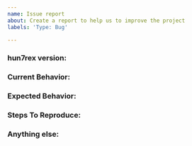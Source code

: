 ```yaml
---
name: Issue report
about: Create a report to help us to improve the project
labels: 'Type: Bug'

---
```


<!-- 
1. Please search to see if an issue already exists for the bug you encountered.
2. For support requests, FAQs or "How to" questions, please use the GitHub Discussions section instead - https://github.com/0x71rex/hun7rex/discussions or
3. Join our discord server at https://discord.gg/cTKMyNuDNH and post the question on the #hun7rex channel.
-->

<!-- ISSUES MISSING IMPORTANT INFORMATION MAY BE CLOSED WITHOUT INVESTIGATION. -->

### hun7rex version:
<!-- You can find current version of hun7rex with "hun7rex -version" -->
<!-- We only accept issues that are reproducible on the latest version of hun7rex. -->
<!-- You can find the latest version of project at https://github.com/0x71rex/hun7rex/releases/ -->

### Current Behavior:
<!-- A concise description of what you're experiencing. -->

### Expected Behavior:
<!-- A concise description of what you expected to happen. -->

### Steps To Reproduce:
<!--
Example: steps to reproduce the behavior:
1. Run 'hun7rex ..'
2. See error...
-->


### Anything else:
<!-- Links? References? Screnshots? Anything that will give us more context about the issue that you are encountering! -->